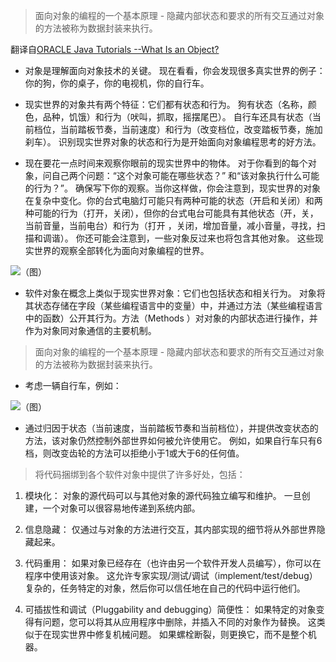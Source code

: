 >面向对象的编程的一个基本原理 - 隐藏内部状态和要求的所有交互通过对象的方法被称为数据封装来执行。

 翻译自[ORACLE Java Tutorials --What Is an Object?   ](http://docs.oracle.com/javase/tutorial/java/concepts/object.html)
 

- 对象是理解面向对象技术的关键。 现在看看，你会发现很多真实世界的例子：你的狗，你的桌子，你的电视机，你的自行车。

- 现实世界的对象共有两个特征：它们都有状态和行为。 狗有状态（名称，颜色，品种，饥饿）和行为（吠叫，抓取，摇摆尾巴）。 自行车还具有状态（当前档位，当前踏板节奏，当前速度）和行为（改变档位，改变踏板节奏，施加刹车）。 识别现实世界对象的状态和行为是开始面向对象编程思考的好方法。

- 现在要花一点时间来观察你眼前的现实世界中的物体。 对于你看到的每个对象，问自己两个问题：“这个对象可能在哪些状态？” 和“该对象执行什么可能的行为？”。 确保写下你的观察。当你这样做，你会注意到，现实世界的对象在复杂中变化。你的台式电脑灯可能只有两种可能的状态（开启和关闭）和两种可能的行为（打开，关闭），但你的台式电台可能具有其他状态（开，关，当前音量，当前电台）和行为（打开 ，关闭，增加音量，减小音量，寻找，扫描和调谐）。 你还可能会注意到，一些对象反过来也将包含其他对象。 这些现实世界的观察全部转化为面向对象编程的世界。

![（图）](http://upload-images.jianshu.io/upload_images/7279088-467e9da6caefd885?imageMogr2/auto-orient/strip%7CimageView2/2/w/1240)

- 软件对象在概念上类似于现实世界对象：它们也包括状态和相关行为。 对象将其状态存储在字段（某些编程语言中的变量）中，并通过方法（某些编程语言中的函数）公开其行为。方法（Methods ）对对象的内部状态进行操作，并作为对象同对象通信的主要机制。
>面向对象的编程的一个基本原理 - 隐藏内部状态和要求的所有交互通过对象的方法被称为数据封装来执行。

- 考虑一辆自行车，例如：

![（图）](http://upload-images.jianshu.io/upload_images/7279088-27b887779917efbd?imageMogr2/auto-orient/strip%7CimageView2/2/w/1240)

- 通过归因于状态（当前速度，当前踏板节奏和当前档位），并提供改变状态的方法，该对象仍然控制外部世界如何被允许使用它。 例如，如果自行车只有6档，则改变齿轮的方法可以拒绝小于1或大于6的任何值。

>将代码捆绑到各个软件对象中提供了许多好处，包括：

 1. 模块化：
 对象的源代码可以与其他对象的源代码独立编写和维护。 一旦创建，一个对象可以很容易地传递到系统内部。
 2. 信息隐藏：
 仅通过与对象的方法进行交互，其内部实现的细节将从外部世界隐藏起来。

 3. 代码重用：
 如果对象已经存在（也许由另一个软件开发人员编写），你可以在程序中使用该对象。 这允许专家实现/测试/调试（implement/test/debug）复杂的，任务特定的对象，然后你可以信任地在自己的代码中运行他们。

 4. 可插拔性和调试（Pluggability and debugging）简便性：
 如果特定的对象变得有问题，您可以将其从应用程序中删除，并插入不同的对象作为替换。 这类似于在现实世界中修复机械问题。 如果螺栓断裂，则更换它，而不是整个机器。
